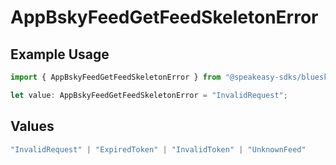 # AppBskyFeedGetFeedSkeletonError

## Example Usage

```typescript
import { AppBskyFeedGetFeedSkeletonError } from "@speakeasy-sdks/bluesky/models/errors";

let value: AppBskyFeedGetFeedSkeletonError = "InvalidRequest";
```

## Values

```typescript
"InvalidRequest" | "ExpiredToken" | "InvalidToken" | "UnknownFeed"
```
